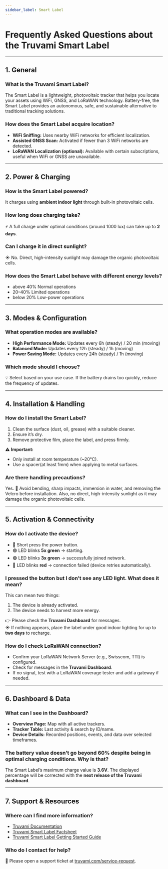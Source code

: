 ```yaml
---
sidebar_label: Smart Label
---
```


#  Frequently Asked Questions about the Truvami Smart Label

---


## 1. General

### What is the Truvami Smart Label?
The Smart Label is a lightweight, photovoltaic tracker that helps you locate your assets using WiFi, GNSS, and LoRaWAN technology. Battery-free, the Smart Label provides an autonomous, safe, and sustainable alternative to traditional tracking solutions. 

### How does the Smart Label acquire location? 
-  **WiFi Sniffing:** Uses nearby WiFi networks for efficient localization.  
-  **Assisted GNSS Scan:** Activated if fewer than 3 WiFi networks are detected.  
-  **LoRaWAN Localization (optional):** Available with certain subscriptions, useful when WiFi or GNSS are unavailable.  

---

##  2. Power & Charging

### How is the Smart Label powered? 
It charges using **ambient indoor light** through built-in photovoltaic cells.  

###  How long does charging take? 
⚡ A full charge under optimal conditions (around 1000 lux) can take up to **2 days**.  

###  Can I charge it in direct sunlight? 
☀ No. Direct, high-intensity sunlight may damage the organic photovoltaic cells.  

### How does the Smart Label behave with different energy levels?
- above 40% Normal operations  
- 20–40% Limited operations  
- below 20% Low-power operations  

---

## 3.  Modes & Configuration

###  What operation modes are available?
-  **High Performance Mode:** Updates every 6h (steady) / 20 min (moving)  
-  **Balanced Mode:** Updates every 12h (steady) / 1h (moving)  
-  **Power Saving Mode:** Updates every 24h (steady) / 1h (moving)  


###  Which mode should I choose?
💡 Select based on your use case. If the battery drains too quickly, reduce the frequency of updates.  

---

## 4. Installation & Handling

###  How do I install the Smart Label?  
1.  Clean the surface (dust, oil, grease) with a suitable cleaner.  
2.  Ensure it’s dry.  
3.  Remove protective film, place the label, and press firmly.  

⚠️ **Important:**  
- Only install at room temperature (~20°C).  
- Use a spacer(at least 1mm) when applying to metal surfaces.  

### Are there handling precautions?
Yes. 🚫 Avoid bending, sharp impacts, immersion in water, and removing the Velcro before installation.  Also, no direct, high-intensity sunlight as it may damage the organic photovoltaic cells.  

---

## 5.  Activation & Connectivity

### How do I activate the device?
- 🔘 Short press the power button.  
- 🟢 LED blinks **5x green** → starting.  
- 🟢 LED blinks **3x green** → successfully joined network.  
- 🔴 LED blinks **red** → connection failed (device retries automatically).  

###  I pressed the button but I don’t see any LED light. What does it mean?
This can mean two things:  
1. The device is already activated.  
2. The device needs to harvest more energy.  

👉 Please check the **Truvami Dashboard** for messages.  
☀️ If nothing appears, place the label under good indoor lighting for up to **two days** to recharge.  

###  How do I check LoRaWAN connection?
-  Confirm your LoRaWAN Network Server (e.g., Swisscom, TTI) is configured.  
-  Check for messages in the **Truvami Dashboard**.  
-  If no signal, test with a LoRaWAN coverage tester and add a gateway if needed.  

---

## 6. Dashboard & Data

### What can I see in the Dashboard?
- **Overview Page:** Map with all active trackers.  
- **Tracker Table:** Last activity & search by ID/name.  
- **Device Details:** Recorded positions, events, and data over selected timeframes.  

###  The battery value doesn’t go beyond 60% despite being in optimal charging conditions. Why is that? 
The Smart Label’s maximum charge value is **3.6V**. The displayed percentage will be corrected with the **next release of the Truvami dashboard**.  

---

## 7. Support & Resources

###  Where can I find more information? 
- [Truvami Documentation](https://docs.truvami.com/docs/welcome)  
- [Truvami Smart Label Factsheet](https://truvami.com/wp-content/uploads/2024/09/truvami-smart-label-factsheet.pdf)  
- [Truvami Smart Label Getting Started Guide](https://docs.truvami.com/docs/Getting-started/smart%20label/)  

### Who do I contact for help? 
💬 Please open a support ticket at [truvami.com/service-request](https://truvami.com/service-request).  
